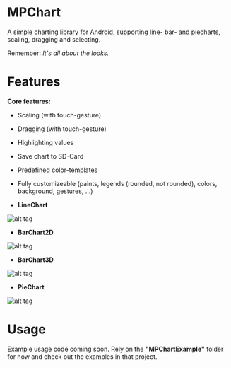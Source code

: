 MPChart
=======

A simple charting library for Android, supporting line- bar- and piecharts, scaling, dragging and selecting.

Remember: *It's all about the looks.*

Features
=======

**Core features:**
 - Scaling (with touch-gesture)
 - Dragging (with touch-gesture)
 - Highlighting values 
 - Save chart to SD-Card
 - Predefined color-templates
 - Fully customizeable (paints, legends (rounded, not rounded), colors, background, gestures, ...)

 - **LineChart**

![alt tag](https://raw.github.com/PhilJay/MPChart/master/screenshots/linechart.png)

 - **BarChart2D**

![alt tag](https://raw.github.com/PhilJay/MPChart/master/screenshots/barchart2d.png)

 - **BarChart3D**

![alt tag](https://raw.github.com/PhilJay/MPChart/master/screenshots/barchart3d.png)

 - **PieChart**

![alt tag](https://raw.github.com/PhilJay/MPChart/master/screenshots/piechart_selected.png)



Usage
=======

Example usage code coming soon.
Rely on the **"MPChartExample"** folder for now and check out the examples in that project.
